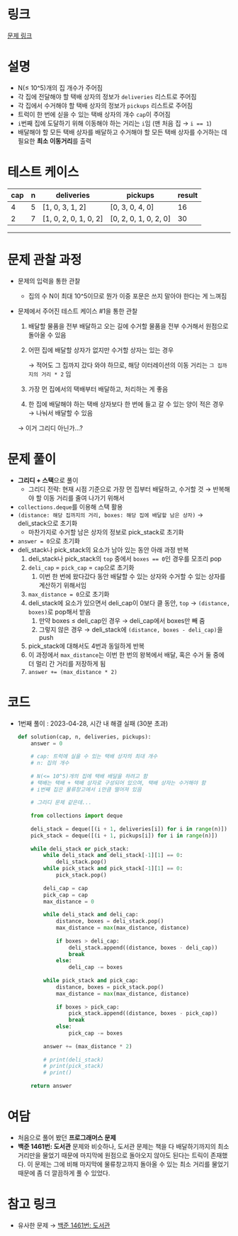 # 링크

[문제 링크](https://school.programmers.co.kr/learn/courses/30/lessons/150369)

# **설명**

- N(≤ 10^5)개의 집 개수가 주어짐
- 각 집에 전달해야 할 택배 상자의 정보가 `deliveries` 리스트로 주어짐
- 각 집에서 수거해야 할 택배 상자의 정보가 `pickups` 리스트로 주어짐
- 트럭이 한 번에 싣을 수 있는 택배 상자의 개수 `cap`이 주어짐
- `i`번째 집에 도달하기 위해 이동해야 하는 거리는 `i`임 (맨 처음 집 → `i == 1`)
- 배달해야 할 모든 택배 상자를 배달하고 수거해야 할 모든 택배 상자를 수거하는 데 필요한 **최소 이동거리**를 출력

# 테스트 케이스

| cap | n | deliveries | pickups | result |
| --- | --- | --- | --- | --- |
| 4 | 5 | [1, 0, 3, 1, 2] | [0, 3, 0, 4, 0] | 16 |
| 2 | 7 | [1, 0, 2, 0, 1, 0, 2] | [0, 2, 0, 1, 0, 2, 0] | 30 |

---

# **문제 관찰 과정**

- 문제의 입력을 통한 관찰
    - 집의 수 N이 최대 10^5이므로 뭔가 이중 포문은 쓰지 말아야 한다는 게 느껴짐
- 문제에서 주어진 테스트 케이스 #1을 통한 관찰
    1. 배달할 물품을 전부 배달하고 오는 길에 수거할 물품을 전부 수거해서 원점으로 돌아올 수 있음
    2. 어떤 집에 배달할 상자가 없지만 수거할 상자는 있는 경우
        
        → 적어도 그 집까지 갔다 와야 하므로, 해당 이터레이션의 이동 거리는 `그 집까지의 거리 * 2` 임
        
    3. 가장 먼 집에서의 택배부터 배달하고, 처리하는 게 좋음
    4. 한 집에 배달해야 하는 택배 상자보다 한 번에 들고 갈 수 있는 양이 적은 경우 → 나눠서 배달할 수 있음
    
    → 이거 그리디 아닌가…?
    

# **문제 풀이**

- **그리디 + 스택**으로 풀이
    - 그리디 전략: 현재 시점 기준으로 가장 먼 집부터 배달하고, 수거할 것 → 반복해야 할 이동 거리를 줄여 나가기 위해서
- `collections.deque`를 이용해 스택 활용
- `(distance: 해당 집까지의 거리, boxes: 해당 집에 배달할 남은 상자)` → deli_stack으로 초기화
    - 마찬가지로 수거할 남은 상자의 정보로 pick_stack로 초기화
- `answer = 0`으로 초기화
- deli_stack나 pick_stack의 요소가 남아 있는 동안 아래 과정 반복
    1. deli_stack나 pick_stack의 `top` 중에서 `boxes == 0`인 경우를 모조리 pop
    2. `deli_cap` = `pick_cap` = `cap`으로 초기화
        1. 이번 한 번에 왔다갔다 동안 배달할 수 있는 상자와 수거할 수 있는 상자를 계산하기 위해서임
    3. `max_distance = 0`으로 초기화
    4. deli_stack에 요소가 있으면서 deli_cap이 0보다 클 동안, `top` → `(distance, boxes)`로 pop해서 받음
        1. 만약 boxes ≤ deli_cap인 경우 → deli_cap에서 boxes만 빼 줌
        2. 그렇지 않은 경우 → deli_stack에 `(distance, boxes - deli_cap)`을 push
    5. pick_stack에 대해서도 4번과 동일하게 반복
    6. 이 과정에서 `max_distance`는 이번 한 번의 왕복에서 배달, 혹은 수거 둘 중에 더 멀리 간 거리를 저장하게 됨
    7. `answer += (max_distance * 2)`

# **코드**

- 1번째 풀이 : 2023-04-28, 시간 내 해결 실패 (30분 초과)
    
    ```python
    def solution(cap, n, deliveries, pickups):
        answer = 0
        
        # cap: 트럭에 실을 수 있는 택배 상자의 최대 개수
        # n: 집의 개수
        
        # N(<= 10^5)개의 집에 택배 배달을 하려고 함
        # 택배는 택배 + 택배 상자로 구성되어 있으며, 택배 상자는 수거해야 함
        # i번째 집은 물류창고에서 i만큼 떨어져 있음
        
        # 그리디 문제 같은데...
        
        from collections import deque
        
        deli_stack = deque([(i + 1, deliveries[i]) for i in range(n)])
        pick_stack = deque([(i + 1, pickups[i]) for i in range(n)])
        
        while deli_stack or pick_stack:
            while deli_stack and deli_stack[-1][1] == 0:
                deli_stack.pop()
            while pick_stack and pick_stack[-1][1] == 0:
                pick_stack.pop()
                
            deli_cap = cap
            pick_cap = cap
            max_distance = 0
                
            while deli_stack and deli_cap:
                distance, boxes = deli_stack.pop()
                max_distance = max(max_distance, distance)
                
                if boxes > deli_cap:
                    deli_stack.append((distance, boxes - deli_cap))
                    break
                else:
                    deli_cap -= boxes
                    
            while pick_stack and pick_cap:
                distance, boxes = pick_stack.pop()
                max_distance = max(max_distance, distance)
                
                if boxes > pick_cap:
                    pick_stack.append((distance, boxes - pick_cap))
                    break
                else:
                    pick_cap -= boxes
            
            answer += (max_distance * 2)
            
            # print(deli_stack)
            # print(pick_stack)
            # print()
                
        return answer
    ```
    

# **여담**

- 처음으로 풀어 봤던 **프로그래머스 문제**
- **백준 1461번: 도서관** 문제와 비슷하나, 도서관 문제는 책을 다 배달하기까지의 최소 거리만을 물었기 때문에 마지막에 원점으로 돌아오지 않아도 된다는 트릭이 존재했다. 이 문제는 그에 비해 마지막에 물류창고까지 돌아올 수 있는 최소 거리를 물었기 때문에 좀 더 깔끔하게 풀 수 있었다.

# 참고 링크

- 유사한 문제 → [백준 1461번: 도서관](https://www.acmicpc.net/problem/1461)
